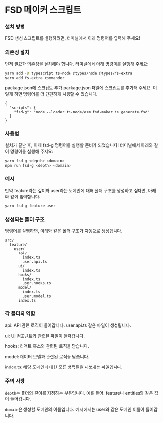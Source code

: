 # FSD 메이커 스크립트

### 설치 방법

FSD 생성 스크립트를 실행하려면, 터미널에서 아래 명령어를 입력해 주세요!

### 의존성 설치

먼저 필요한 의존성을 설치해야 합니다. 터미널에서 아래 명령어를 실행해 주세요:

```bash
yarn add -D typescript ts-node @types/node @types/fs-extra
yarn add fs-extra commander
```

package.json에 스크립트 추가
package.json 파일에 스크립트를 추가해 주세요. 이렇게 하면 명령어를 더 간편하게 사용할 수 있습니다.

```
{
  "scripts": {
    "fsd-g": "node --loader ts-node/esm fsd-maker.ts generate-fsd"
  }
}
```

### 사용법

설치가 끝난 후, 이제 fsd-g 명령어를 실행할 준비가 되었습니다! 터미널에서 아래와 같이 명령어를 실행해 주세요:

```bash
yarn fsd-g <depth> <domain>
npm run fsd-g <depth> <domain>
```

### 예시

만약 feature라는 깊이와 user라는 도메인에 대해 폴더 구조를 생성하고 싶다면, 아래와 같이 입력합니다.

```bash
yarn fsd-g feature user
```

### 생성되는 폴더 구조

명령어를 실행하면, 아래와 같은 폴더 구조가 자동으로 생성됩니다.

```
src/
  feature/
    user/
      api/
        index.ts
        user.api.ts
      ui/
        index.ts
      hooks/
        index.ts
        user.hooks.ts
      model/
        index.ts
        user.model.ts
      index.ts
```

### 각 폴더의 역할

api: API 관련 로직이 들어갑니다. user.api.ts 같은 파일이 생성됩니다.

ui: UI 컴포넌트와 관련된 파일이 들어갑니다.

hooks: 리액트 훅스와 관련된 로직을 담습니다.

model: 데이터 모델과 관련된 로직을 담습니다.

index.ts: 해당 도메인에 대한 모든 항목들을 내보내는 파일입니다.

### 주의 사항

`depth`는 폴더의 깊이를 지정하는 부분입니다. 예를 들어, feature나 entities와 같은 값이 들어갑니다.

`domain`은 생성할 도메인의 이름입니다. 예시에서는 user와 같은 도메인 이름이 들어갑니다.

